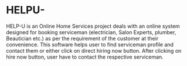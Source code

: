 # HELPU-
HELP-U is an Online Home Services project deals with an online system designed for booking serviceman (electrician, Salon Experts, plumber, Beautician etc.) as per the requirement of the customer at their convenience. This software helps user to find serviceman profile and contact them or either click on direct hiring now button. After clicking on hire now button, user have to contact the respective serviceman.
